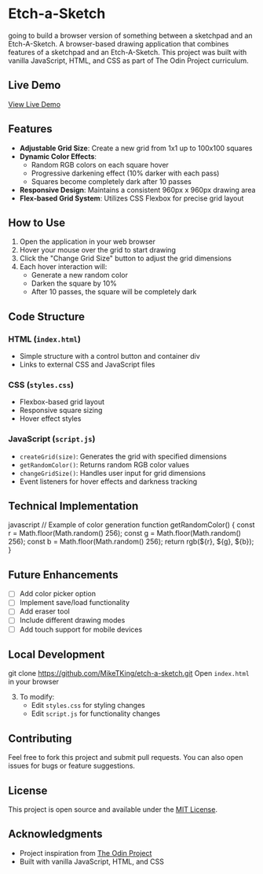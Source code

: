 # Etch-a-Sketch
going to build a browser version of something between a sketchpad and an Etch-A-Sketch.
A browser-based drawing application that combines features of a sketchpad and an Etch-A-Sketch. This project was built with vanilla JavaScript, HTML, and CSS as part of The Odin Project curriculum.

## Live Demo

[View Live Demo](http://127.0.0.1:5500/index.html)

## Features

- **Adjustable Grid Size**: Create a new grid from 1x1 up to 100x100 squares
- **Dynamic Color Effects**:
  - Random RGB colors on each square hover
  - Progressive darkening effect (10% darker with each pass)
  - Squares become completely dark after 10 passes
- **Responsive Design**: Maintains a consistent 960px x 960px drawing area
- **Flex-based Grid System**: Utilizes CSS Flexbox for precise grid layout

## How to Use

1. Open the application in your web browser
2. Hover your mouse over the grid to start drawing
3. Click the "Change Grid Size" button to adjust the grid dimensions
4. Each hover interaction will:
   - Generate a new random color
   - Darken the square by 10%
   - After 10 passes, the square will be completely dark

## Code Structure

### HTML (`index.html`)
- Simple structure with a control button and container div
- Links to external CSS and JavaScript files

### CSS (`styles.css`)
- Flexbox-based grid layout
- Responsive square sizing
- Hover effect styles

### JavaScript (`script.js`)
- `createGrid(size)`: Generates the grid with specified dimensions
- `getRandomColor()`: Returns random RGB color values
- `changeGridSize()`: Handles user input for grid dimensions
- Event listeners for hover effects and darkness tracking

## Technical Implementation
javascript
// Example of color generation
function getRandomColor() {
const r = Math.floor(Math.random() 256);
const g = Math.floor(Math.random() 256);
const b = Math.floor(Math.random() 256);
return rgb(${r}, ${g}, ${b});
}

## Future Enhancements

- [ ] Add color picker option
- [ ] Implement save/load functionality
- [ ] Add eraser tool
- [ ] Include different drawing modes
- [ ] Add touch support for mobile devices

## Local Development
git clone https://github.com/MikeTKing/etch-a-sketch.git
 Open `index.html` in your browser

3. To modify:
   - Edit `styles.css` for styling changes
   - Edit `script.js` for functionality changes

## Contributing

Feel free to fork this project and submit pull requests. You can also open issues for bugs or feature suggestions.

## License

This project is open source and available under the [MIT License](LICENSE).

## Acknowledgments

- Project inspiration from [The Odin Project](https://www.theodinproject.com/)
- Built with vanilla JavaScript, HTML, and CSS 

